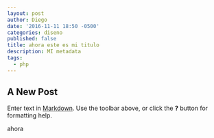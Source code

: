 ```yaml
---
layout: post
author: Diego
date: '2016-11-11 18:50 -0500'
categories: diseno
published: false
title: ahora este es mi titulo
description: MI metadata
tags:
  - php
---
```

## A New Post

Enter text in [Markdown](http://daringfireball.net/projects/markdown/). Use the toolbar above, or click the **?** button for formatting help.

ahora